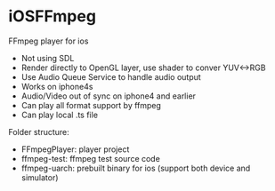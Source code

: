 iOSFFmpeg
=========

FFmpeg player for ios

- Not using SDL
- Render directly to OpenGL layer, use shader to conver YUV<->RGB
- Use Audio Queue Service to handle audio output
- Works on iphone4s
- Audio/Video out of sync on iphone4 and earlier
- Can play all format support by ffmpeg
- Can play local .ts file


Folder structure: 

- FFmpegPlayer: player project 
- ffmpeg-test:  ffmpeg test source code
- ffmpeg-uarch:  prebuilt binary for ios (support both device and simulator)
